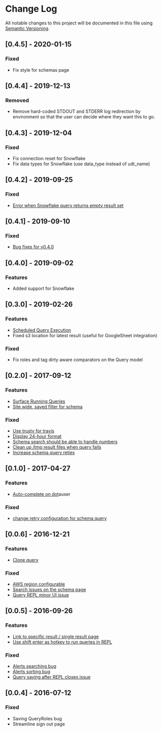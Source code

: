 Change Log
==========

All notable changes to this project will be documented in this file using [Semantic Versioning](http://semver.org/).

## [0.4.5] - 2020-01-15
### Fixed
- Fix style for schemas page

## [0.4.4] - 2019-12-13
### Removed
- Remove hard-coded STDOUT and STDERR log redirection by environment so that the user can decide where they want this to go.

## [0.4.3] - 2019-12-04
### Fixed
- Fix connection reset for Snowflake
- Fix data types for Snowflake (use data_type instead of udt_name)

## [0.4.2] - 2019-09-25
### Fixed
- [Error when Snowflake query returns empty result set](https://github.com/lumoslabs/aleph/issues/91)

## [0.4.1] - 2019-09-10
### Fixed
- [Bug fixes for v0.4.0](https://github.com/lumoslabs/aleph/pull/89)

## [0.4.0] - 2019-09-02
### Features
- Added support for Snowflake

## [0.3.0] - 2019-02-26
### Features
- [Scheduled Query Execution](https://github.com/lumoslabs/aleph/issues/42)
- Fixed s3 location for latest result (useful for GoogleSheet integration)

### Fixed
- Fix roles and tag dirty aware comparators on the Query model

## [0.2.0] - 2017-09-12
### Features
- [Surface Running Queries](https://github.com/lumoslabs/aleph/issues/45)
- [Site wide, saved filter for schema](https://github.com/lumoslabs/aleph/issues/38)

### Fixed
- [Use trusty for travis](https://github.com/lumoslabs/aleph/issues/67)
- [Display 24-hour format](https://github.com/lumoslabs/aleph/issues/53)
- [Schema search should be able to handle numbers](https://github.com/lumoslabs/aleph/issues/59)
- [Clean up /tmp result files when query fails](https://github.com/lumoslabs/aleph/issues/37)
- [Increase schema query reties](https://github.com/lumoslabs/aleph/issues/64)

## [0.1.0] - 2017-04-27
### Features
- [Auto-complete on dot](https://github.com/lumoslabs/aleph/issues/48)auser
### Fixed
- [change retry configuration for schema query](https://github.com/lumoslabs/aleph/issues/46)

## [0.0.6] - 2016-12-21
### Features
- [Clone query](https://github.com/lumoslabs/aleph/issues/27)

### Fixed
- [AWS region configurable](https://github.com/lumoslabs/aleph/issues/32)
- [Search issues on the schema page](https://github.com/lumoslabs/aleph/issues/24)
- [Query REPL minor UI issue](https://github.com/lumoslabs/aleph/issues/22)

## [0.0.5] - 2016-09-26
### Features
- [Link to specific result / single result page](https://github.com/lumoslabs/aleph/issues/12)
- [Use shift enter as hotkey to run queries in REPL](https://github.com/lumoslabs/aleph/issues/16)

### Fixed
- [Alerts searching bug](https://github.com/lumoslabs/aleph/issues/15)
- [Alerts sorting bug](https://github.com/lumoslabs/aleph/issues/13)
- [Query saving after REPL closes issue](https://github.com/lumoslabs/aleph/issues/14)

## [0.0.4] - 2016-07-12
### Fixed
- Saving QueryRoles bug
- Streamline sign out page
